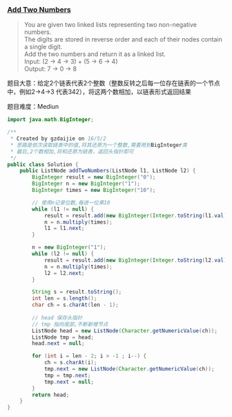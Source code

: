 ### [Add Two Numbers](https://leetcode.com/problems/add-two-numbers/)

> You are given two linked lists representing two non-negative numbers.  <br/>
> The digits are stored in reverse order and each of their nodes contain a single digit. <br/>
> Add the two numbers and return it as a linked list. <br/>
> Input: (2 -> 4 -> 3) + (5 -> 6 -> 4) <br/>
> Output: 7 -> 0 -> 8

题目大意：给定2个链表代表2个整数（整数反转之后每一位存在链表的一个节点中，例如2->4->3 代表342），将这两个数相加，以链表形式返回结果

题目难度：Mediun

```java
import java.math.BigInteger;

/**
 * Created by gzdaijie on 16/5/2
 * 思路是依次读取链表中的值,将其还原为一个整数,需要用到BigInteger类
 * 最后,2个数相加,将和还原为链表，返回头指针即可
 */
public class Solution {
    public ListNode addTwoNumbers(ListNode l1, ListNode l2) {
        BigInteger result = new BigInteger("0");
        BigInteger n = new BigInteger("1");
        BigInteger times = new BigInteger("10");

        // 使用n记录位数,每进一位乘10
        while (l1 != null) {
            result = result.add(new BigInteger(Integer.toString(l1.val)).multiply(n));
            n = n.multiply(times);
            l1 = l1.next;
        }

        n = new BigInteger("1");
        while (l2 != null) {
            result = result.add(new BigInteger(Integer.toString(l2.val)).multiply(n));
            n = n.multiply(times);
            l2 = l2.next;
        }

        String s = result.toString();
        int len = s.length();
        char ch = s.charAt(len - 1);
        
        // head 保存头指针
        // tmp 指向尾部,不断新增节点
        ListNode head = new ListNode(Character.getNumericValue(ch));
        ListNode tmp = head;
        head.next = null;

        for (int i = len - 2; i > -1 ; i--) {
            ch = s.charAt(i);
            tmp.next = new ListNode(Character.getNumericValue(ch));
            tmp = tmp.next;
            tmp.next = null;
        }
        return head;
    }
}
```